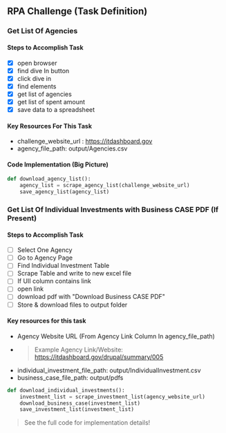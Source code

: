 ## RPA Challenge (Task Definition)


### Get List Of Agencies
#### Steps to Accomplish Task
- [x] open browser
- [x] find dive In button
- [x] click dive in
- [x] find elements
- [x] get list of agencies
- [x] get list of spent amount
- [x] save data to a spreadsheet 

#### Key Resources For This Task
- challenge_website_url : https://itdashboard.gov
- agency_file_path: output/Agencies.csv

#### Code Implementation (Big Picture)
```py
def download_agency_list():
    agency_list = scrape_agency_list(challenge_website_url)
    save_agency_list(agency_list)
```

### Get List Of Individual Investments with Business CASE PDF (If Present)
#### Steps to Accomplish Task
- [ ] Select One Agency
- [ ] Go to Agency Page
- [ ] Find Individual Investment Table
- [ ] Scrape Table and write to new excel file
- [ ] If UII column contains link
- [ ] open link
- [ ] download pdf with "Download Business CASE PDF"
- [ ] Store & download files to output folder

#### Key resources for this task
- Agency Website URL (From Agency Link Column In agency_file_path) 
- > Example Agency Link/Website: https://itdashboard.gov/drupal/summary/005
- individual_investment_file_path: output/IndividualInvestment.csv
- business_case_file_path: output/pdfs

```py
def download_individual_investments():
    investment_list = scrape_investment_list(agency_website_url)
    download_business_case(investment_list)
    save_investment_list(investment_list)
```



> See the full code for implementation details!
